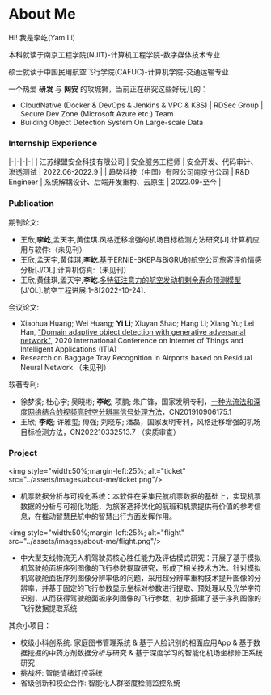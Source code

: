 #  About Me

Hi! 我是李屹(Yam Li)

本科就读于南京工程学院(NJIT)-计算机工程学院-数字媒体技术专业

硕士就读于中国民用航空飞行学院(CAFUC)-计算机学院-交通运输专业

一个热爱 **研发** 与 **网安** 的攻城狮，当前正在研究这些好玩儿的：

- CloudNative (Docker & DevOps & Jenkins & VPC & K8S) | RDSec Group | Secure Dev Zone (Microsoft Azure etc.) Team
- Building Object Detection System On Large-scale Data


### Internship Experience

|-|-|-|-|
| 江苏绿盟安全科技有限公司 | 安全服务工程师 | 安全开发、代码审计、渗透测试 | 2022.06-2022.9 |
| 趋势科技（中国）有限公司南京分公司 | R&D Engineer | 系统解耦设计、后端开发重构、云原生 | 2022.09-至今 |

### Publication

期刊论文:

- 王欣,**李屹**,孟天宇,黄佳琪.风格迁移增强的机场目标检测方法研究[J].计算机应用与软件:（未见刊）
- 王欣,孟天宇,黄佳琪,**李屹**.基于ERNIE-SKEP与BiGRU的航空公司旅客评价情感分析[J/OL].计算机仿真:（未见刊）
- 王欣,黄佳琪,孟天宇,**李屹**.[多特征注意力的航空发动机剩余寿命预测模型](http://hkgcjz.cnjournals.com/hkgcjz/article/abstract/2022098)[J/OL].航空工程进展:1-8[2022-10-24].

会议论文:

- Xiaohua Huang; Wei Huang; **Yi Li**; Xiuyan Shao; Hang Li; Xiang Yu; Lei Han, ["Domain adaptive object detection with generative adversarial network"](https://ieeexplore.ieee.org/document/9312304), 2020 International Conference on Internet of Things and Intelligent Applications (ITIA)
- Research on Baggage Tray Recognition in Airports based on Residual Neural Network （未见刊）

软著专利:

- 徐梦溪; 杜心宇; 吴晓彬; **李屹**; 项鹏; 朱广锋，国家发明专利，[一种光流法和深度网络结合的视频高时空分辨率信号处理方法](https://xueshu.baidu.com/usercenter/paper/show?paperid=1u6u0220285v0x20wb7f0a00jv087515&site=xueshu_se)，CN201910906175.1
- 王欣; **李屹**; 许雅玺; 傅强; 刘晓东; 潘磊，国家发明专利，风格迁移增强的机场目标检测方法，CN202210332513.7 （实质审查）

### Project


<img style="width:50%;margin-left:25%; alt="ticket" src="../assets/images/about-me/ticket.png"/>

- 机票数据分析与可视化系统：本软件在采集民航机票数据的基础上，实现机票数据的分析与可视化功能，为旅客选择优化的航班和机票提供有价值的参考信息，在推动智慧民航中的智慧出行方面发挥作用。


<img style="width:50%;margin-left:25%; alt="flight" src="../assets/images/about-me/flight.png"/>

- 中大型支线物流无人机驾驶员核心胜任能力及评估模式研究：开展了基于模拟机驾驶舱面板序列图像的飞行参数提取研究，形成了相关技术方法。针对模拟机驾驶舱面板序列图像分辨率低的问题，采用超分辨率重构技术提升图像的分辨率，并基于固定的飞行参数显示坐标对参数进行提取、预处理以及光学字符识别，从而获得驾驶舱面板序列图像的飞行参数，初步搭建了基于序列图像的飞行数据提取系统


其余小项目：

- 校级小科创系统: 家庭图书管理系统 & 基于人脸识别的相面应用App & 基于数据挖掘的中药方剂数据分析与研究 & 基于深度学习的智能化机场坐标修正系统研究
- 挑战杯: 智能情绪灯控系统
- 省级创新和校企合作: 智能化人群密度检测监控系统

